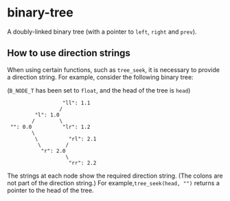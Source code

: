 # binary-tree #
A doubly-linked binary tree (with a pointer to `left`, `right` and `prev`).

## How to use direction strings ##

When using certain functions, such as `tree_seek`, it is necessary to provide
a direction string. For example, consider the following binary tree:

(`B_NODE_T` has been set to	`float`, and the head of the tree is `head`)
```
                  "ll": 1.1
                 /
         "l": 1.0
        /        \ 
 "": 0.0          "lr": 1.2
        \
         \          "rl": 2.1
          \        /
           "r": 2.0
                   \
                    "rr": 2.2
```
The strings at each node show the required direction string. (The colons are
not part of the direction string.)
For example,`tree_seek(head, "")` returns a pointer to the head of the
tree.
